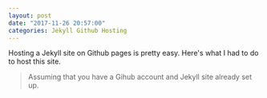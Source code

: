 ```yaml
---
layout: post
date: "2017-11-26 20:57:00"
categories: Jekyll Github Hosting
---
```


Hosting a Jekyll site on Github pages is pretty easy. Here's what I had to do to host this site.

> Assuming that you have a Gihub account and Jekyll site already set up.

